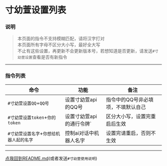 # 寸幼萱设置列表

### 说明
> 本页面的指令不支持模糊匹配，请将汉字打对         
> 本页面所有字母不区分大小写，最好全大写         
> 不止有这些设置，再更新不会更新版本号，若想知道是否更新，请发送`#寸幼萱设置`查看是否有新指令        

---

### 指令列表

|命令|功能|备注|
|-----|-------------|-------------|
|`#寸幼萱设置QQ`+`QQ号`|设置寸幼萱api的QQ号|指令中的QQ号非必填项，不填默认自己|
|`#寸幼萱设置token`+`你的token`|设置寸幼萱api的通行令牌`|区分大小写，设置完重启后生效|
|`#寸幼萱设置名字`+`你想给机器人起的名字`|控制ai对话中机器人名字|设置完请重启，否则不生效|
---
[点我回到README.md](https://gitee.com/cunyx/cunyx-plugin)(或者发送`#寸幼萱使用说明`)
